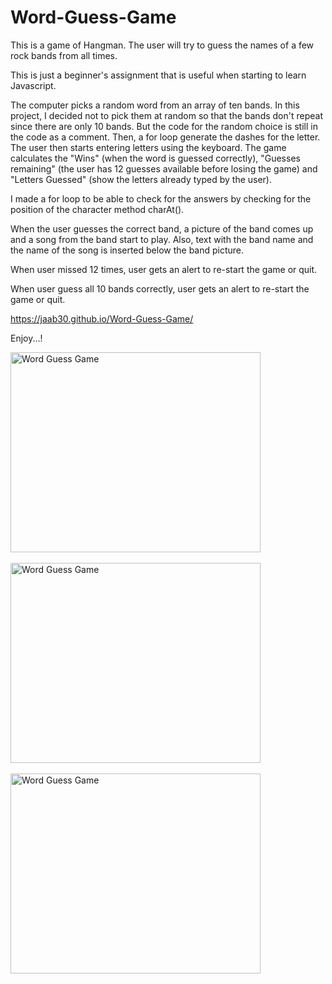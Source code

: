 # Word-Guess-Game


This is a game of Hangman. The user will try to guess the names of a few rock bands from all times.

This is just a beginner's assignment that is useful when starting to learn Javascript.

The computer picks a random word from an array of ten bands. In this project, I decided not to pick them at random so that the bands don't repeat since there are only 10 bands. But the code for the random choice is still in the code as a comment. Then, a for loop generate the dashes for the letter. The user then starts entering letters using the keyboard.
The game calculates the "Wins" (when the word is guessed correctly), "Guesses remaining" (the user has 12 guesses available before losing the game) and "Letters Guessed" (show the letters already typed by the user).

I made a for loop to be able to check for the answers by checking for the position of the character method charAt().

When the user guesses the correct band, a picture of the band comes up and a song from the band start to play. Also, text with the band name and the name of the song is inserted below the band picture.

When user missed 12 times, user gets an alert to re-start the game or quit.

When user guess all 10 bands correctly, user gets an alert to re-start the game or quit.

https://jaab30.github.io/Word-Guess-Game/

Enjoy...!

<img src="https://user-images.githubusercontent.com/40499942/52906327-7fb95600-3217-11e9-8886-276903922352.png" alt="Word Guess Game" width="400px" height="320px"><br><br>
<img src="https://user-images.githubusercontent.com/40499942/52906328-7fb95600-3217-11e9-98d2-2a6b943b9807.png" alt="Word Guess Game" width="400px" height="320px"><br><br>
<img src="https://user-images.githubusercontent.com/40499942/52906329-7fb95600-3217-11e9-8b85-d1464c3717c0.png" alt="Word Guess Game" width="400px" height="320px"><br><br>





